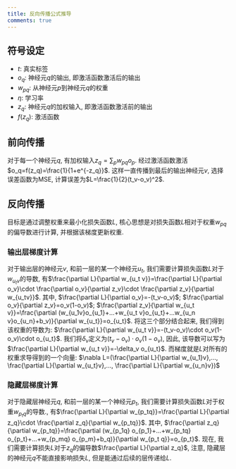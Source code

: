 ```yaml
---
title: 反向传播公式推导
comments: true
---
```


## 符号设定

- $t$: 真实标签
- $o_q$: 神经元$q$的输出, 即激活函数激活后的输出
- $w_{pq}$: 从神经元$p$到神经元$q$的权重
- $\eta$: 学习率
- $z_q$: 神经元$q$的加权输入, 即激活函数激活前的输出
- $f(z_q)$: 激活函数

## 前向传播

对于每一个神经元$q$, 有加权输入$z_q = \sum_p w_{pq}o_p$. 经过激活函数激活$o_q=f(z_q)=\frac{1}{1+e^{-z_q}}$. 这样一直传播到最后的输出神经元$v$, 选择误差函数为MSE, 计算误差为$L=\frac{1}{2}(t_v-o_v)^2$.

## 反向传播

目标是通过调整权重来最小化损失函数$L$, 核心思想是对损失函数$L$相对于权重$w_{pq}$的偏导数进行计算, 并根据该梯度更新权重. 

### 输出层梯度计算

对于输出层的神经元$v$, 和前一层的某一个神经元$u_t$, 我们需要计算损失函数$L$对于$w_{u_t v}$的导数, 有$\frac{\partial L}{\partial w_{u_t v}}=\frac{\partial L}{\partial o_v}\cdot \frac{\partial o_v}{\partial z_v}\cdot \frac{\partial z_v}{\partial w_{u_tv}}$. 其中, $\frac{\partial L}{\partial o_v}=-(t_v-o_v)$; $\frac{\partial o_v}{\partial z_v}=o_v(1-o_v)$; $\frac{\partial z_v}{\partial w_{u_t v}}=\frac{\partial (w_{u_1v}o_{u_1}+...+w_{u_t v}o_{u_t}+...w_{u_n v}o_{u_n}+b_v)}{\partial w_{u_t}}=o_{u_t}$. 将这三个部分结合起来, 我们得到该权重的导数为: $\frac{\partial L}{\partial w_{u_t v}}=-(t_v-o_v)\cdot o_v(1-o_v)\cdot o_{u_t}$. 我们将$\delta_v$定义为$(t_v-o_v)\cdot o_v(1-o_v)$, 因此, 该导数可以写为$\frac{\partial L}{\partial w_{u_t v}}=-\delta_v o_{u_t}$. 而梯度就是$L$对所有的权重求导得到的一个向量: $\nabla L=(\frac{\partial L}{\partial w_{u_1}v},..., \frac{\partial L}{\partial w_{u_t}v},..., \frac{\partial L}{\partial w_{u_n}v})$

### 隐藏层梯度计算

对于隐藏层神经元$q$, 和前一层的某一个神经元$p_t$, 我们需要计算损失函数$L$对于权重$w_{p_tq}$的导数., 有$\frac{\partial L}{\partial w_{p_tq}}=\frac{\partial L}{\partial z_q}\cdot \frac{\partial z_q}{\partial w_{p_tq}}$. 其中, $\frac{\partial z_q}{\partial w_{p_tq}}=\frac{\partial (w_{p_1q} o_{p_1}+...+w_{p_tq} o_{p_t}+...+w_{p_mq} o_{p_m}+b_q)}{\partial w_{p_t q}}=o_{p_t}$. 现在, 我们需要计算损失$L$对于$z_q$的偏导数$\frac{\partial L}{\partial z_q}$, 注意, 隐藏层的神经元$q$不能直接影响损失$L$, 但是能通过后续的层传递给$L$. 